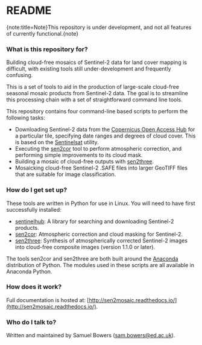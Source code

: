 # README #

{note:title=Note}This repository is under development, and not all features of currently functional.{note}

### What is this repository for? ###

Building cloud-free mosaics of Sentinel-2 data for land cover mapping is difficult, with existing tools still under-development and frequently confusing.

This is a set of tools to aid in the production of large-scale cloud-free seasonal mosaic products from Sentinel-2 data. The goal is to streamline this processing chain with a set of straightforward command line tools.

This repository contains four command-line based scripts to perform the following tasks:

* Downloading Sentinel-2 data from the [Copernicus Open Access Hub](https://scihub.copernicus.eu/) for a particular tile, specifying date ranges and degrees of cloud cover. This is based on the [Sentinelsat](https://github.com/sentinelsat/sentinelsat) utility.
* Executing the [sen2cor](http://step.esa.int/main/third-party-plugins-2/sen2cor/) tool to perform atmospheric correction, and performing simple improvements to its cloud mask.
* Building a mosaic of cloud-free outputs with [sen2three](http://step.esa.int/main/third-party-plugins-2/sen2three/).
* Mosaicking cloud-free Sentinel-2 .SAFE files into larger GeoTIFF files that are suitable for image classification.


### How do I get set up? ###

These tools are written in Python for use in Linux. You will need to have first successfully installed:

* [sentinelhub](https://github.com/sinergise/sentinelhub): A library for searching and downloading Sentinel-2 products.
* [sen2cor](http://step.esa.int/main/third-party-plugins-2/sen2cor/): Atmospheric correction and cloud masking for Sentinel-2.
* [sen2three](http://step.esa.int/main/third-party-plugins-2/sen2three/): Synthesis of atmospherically corrected Sentinel-2 images into cloud-free composite images (version 1.1.0 or later).

The tools sen2cor and sen2three are both built around the [Anaconda](https://www.anaconda.com/download/) distribution of Python. The modules used in these scripts are all available in Anaconda Python.

### How does it work? ###

Full documentation is hosted at: [http://sen2mosaic.readthedocs.io/](http://sen2mosaic.readthedocs.io/).

### Who do I talk to? ###

Written and maintained by Samuel Bowers ([sam.bowers@ed.ac.uk](mailto:sam.bowers@ed.ac.uk)).
